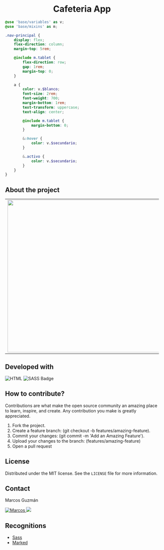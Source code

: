 <h1 align="center">Cafeteria App</h1>

```scss
@use 'base/variables' as v;
@use 'base/mixins' as m;

.nav-principal {
    display: flex;
    flex-direction: column;
    margin-top: 5rem;

    @include m.tablet {
        flex-direction: row;
        gap: 1rem;
        margin-top: 0;
    }

    a {
        color: v.$blanco;
        font-size: 2rem;
        font-weight: 700;
        margin-bottom: 1rem;
        text-transform: uppercase;
        text-align: center;

        @include m.tablet {
            margin-bottom: 0;
        }

        &:hover {
            color: v.$secundario;
        }

        &.activo {
            color: v.$secundario;
        }
    }
}
```
## About the project
<table width="100%">
    <tbody width="100%">
        <tr>
            <td rowspan=5 align="rigth">
                <img src="https://github.com/marcosguz/cafeteria/assets/75583218/b053660d-5fb3-4222-a7d4-4dfc1f27a181" width="500px">
            </td>
        </tr>
        <tr>
            <td align="justify">This web application is developed for educational purposes to implement preprocessor code.</td>
        </tr>
        <tr>
            <td align="justify">
				<a href="https://cafeteria-app.netlify.app/">Cafeteria App</a>
			</td>
        </tr>
    </tbody>
</table>

## Developed with
![HTML](https://img.shields.io/badge/HTML5-E34F26?style=for-the-badge&logo=html5&logoColor=white)
![SASS Badge](https://img.shields.io/badge/Sass-CC6699?style=for-the-badge&logo=sass&logoColor=white)

## How to contribute?
Contributions are what make the open source community an amazing place to learn, inspire, and create. Any contribution you make is greatly appreciated.

1. Fork the project.
2. Create a feature branch: (git checkout -b features/amazing-feature).
3. Commit your changes: (git commit -m 'Add an Amazing Feature').
4. Upload your changes to the branch: (features/amazing-feature)
5. Open a pull request

## License
Distributed under the MIT license. See the `LICENSE` file for more information.

## Contact
Marcos Guzmán

<a href="https://www.linkedin.com/in/marcos-guzman-nazareno" target="blank">
      <img src="https://img.shields.io/badge/LinkedIn-0077B5?style=for-the-badge&logo=linkedin&logoColor=white" alt="Marcos"/>
</a>
<a href="https://twitter.com/marccosgz" target="blank">
      <img src="https://img.shields.io/badge/Twitter-1DA1F2?style=for-the-badge&logo=twitter&logoColor=white" />
</a>

## Recognitions
- [Sass](https://github.com/sass/sass)
- [Marked](https://marked.js.org/)

